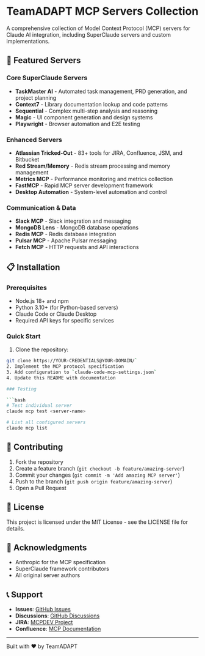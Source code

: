 # TeamADAPT MCP Servers Collection

A comprehensive collection of Model Context Protocol (MCP) servers for Claude AI integration, including SuperClaude servers and custom implementations.

## 🚀 Featured Servers

### Core SuperClaude Servers
- **TaskMaster AI** - Automated task management, PRD generation, and project planning
- **Context7** - Library documentation lookup and code patterns
- **Sequential** - Complex multi-step analysis and reasoning
- **Magic** - UI component generation and design systems
- **Playwright** - Browser automation and E2E testing

### Enhanced Servers
- **Atlassian Tricked-Out** - 83+ tools for JIRA, Confluence, JSM, and Bitbucket
- **Red Stream/Memory** - Redis stream processing and memory management
- **Metrics MCP** - Performance monitoring and metrics collection
- **FastMCP** - Rapid MCP server development framework
- **Desktop Automation** - System-level automation and control

### Communication & Data
- **Slack MCP** - Slack integration and messaging
- **MongoDB Lens** - MongoDB database operations
- **Redis MCP** - Redis database integration
- **Pulsar MCP** - Apache Pulsar messaging
- **Fetch MCP** - HTTP requests and API interactions

## 📋 Installation

### Prerequisites
- Node.js 18+ and npm
- Python 3.10+ (for Python-based servers)
- Claude Code or Claude Desktop
- Required API keys for specific services

### Quick Start

1. Clone the repository:
```bash
git clone https://YOUR-CREDENTIALS@YOUR-DOMAIN/`
2. Implement the MCP protocol specification
3. Add configuration to `claude-code-mcp-settings.json`
4. Update this README with documentation

### Testing

```bash
# Test individual server
claude mcp test <server-name>

# List all configured servers
claude mcp list
```

## 🤝 Contributing

1. Fork the repository
2. Create a feature branch (`git checkout -b feature/amazing-server`)
3. Commit your changes (`git commit -m 'Add amazing MCP server'`)
4. Push to the branch (`git push origin feature/amazing-server`)
5. Open a Pull Request

## 📄 License

This project is licensed under the MIT License - see the LICENSE file for details.

## 🙏 Acknowledgments

- Anthropic for the MCP specification
- SuperClaude framework contributors
- All original server authors

## 📞 Support

- **Issues**: [GitHub Issues](https://github.com/TeamADAPT/mcp-servers/issues)
- **Discussions**: [GitHub Discussions](https://github.com/TeamADAPT/mcp-servers/discussions)
- **JIRA**: [MCPDEV Project](https://levelup2x.atlassian.net/projects/MCPDEV)
- **Confluence**: [MCP Documentation](https://levelup2x.atlassian.net/wiki/spaces/MCPDEV)

---

Built with ❤️ by TeamADAPT